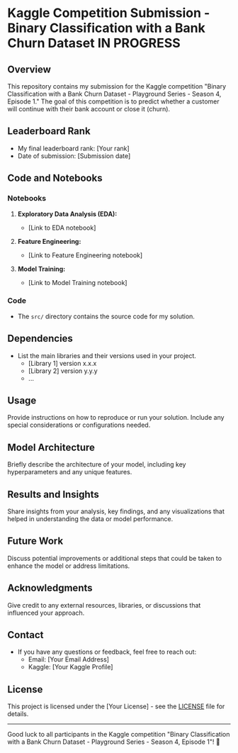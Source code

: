 # Kaggle Competition Submission - Binary Classification with a Bank Churn Dataset **IN PROGRESS**

## Overview
This repository contains my submission for the Kaggle competition "Binary Classification with a Bank Churn Dataset - Playground Series - Season 4, Episode 1." The goal of this competition is to predict whether a customer will continue with their bank account or close it (churn).

## Leaderboard Rank
- My final leaderboard rank: [Your rank]
- Date of submission: [Submission date]

## Code and Notebooks
### Notebooks
1. **Exploratory Data Analysis (EDA):**
   - [Link to EDA notebook]
   
2. **Feature Engineering:**
   - [Link to Feature Engineering notebook]

3. **Model Training:**
   - [Link to Model Training notebook]

### Code
- The `src/` directory contains the source code for my solution.

## Dependencies
- List the main libraries and their versions used in your project.
  - [Library 1] version x.x.x
  - [Library 2] version y.y.y
  - ...

## Usage
Provide instructions on how to reproduce or run your solution. Include any special considerations or configurations needed.

## Model Architecture
Briefly describe the architecture of your model, including key hyperparameters and any unique features.

## Results and Insights
Share insights from your analysis, key findings, and any visualizations that helped in understanding the data or model performance.

## Future Work
Discuss potential improvements or additional steps that could be taken to enhance the model or address limitations.

## Acknowledgments
Give credit to any external resources, libraries, or discussions that influenced your approach.

## Contact
- If you have any questions or feedback, feel free to reach out:
  - Email: [Your Email Address]
  - Kaggle: [Your Kaggle Profile]

## License
This project is licensed under the [Your License] - see the [LICENSE](LICENSE) file for details.

---

Good luck to all participants in the Kaggle competition "Binary Classification with a Bank Churn Dataset - Playground Series - Season 4, Episode 1"! 🚀
